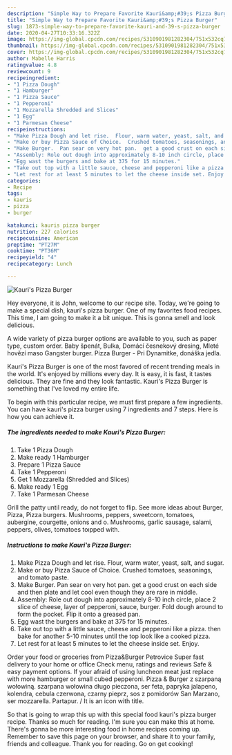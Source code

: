 ```yaml
---
description: "Simple Way to Prepare Favorite Kauri&amp;#39;s Pizza Burger"
title: "Simple Way to Prepare Favorite Kauri&amp;#39;s Pizza Burger"
slug: 1873-simple-way-to-prepare-favorite-kauri-and-39-s-pizza-burger
date: 2020-04-27T10:33:16.322Z
image: https://img-global.cpcdn.com/recipes/5310901981282304/751x532cq70/kauris-pizza-burger-recipe-main-photo.jpg
thumbnail: https://img-global.cpcdn.com/recipes/5310901981282304/751x532cq70/kauris-pizza-burger-recipe-main-photo.jpg
cover: https://img-global.cpcdn.com/recipes/5310901981282304/751x532cq70/kauris-pizza-burger-recipe-main-photo.jpg
author: Mabelle Harris
ratingvalue: 4.8
reviewcount: 9
recipeingredient:
- "1 Pizza Dough"
- "1 Hamburger"
- "1 Pizza Sauce"
- "1 Pepperoni"
- "1 Mozzarella Shredded and Slices"
- "1 Egg"
- "1 Parmesan Cheese"
recipeinstructions:
- "Make Pizza Dough and let rise.  Flour, warm water, yeast, salt, and sugar."
- "Make or buy Pizza Sauce of Choice.  Crushed tomatoes, seasonings, and tomato paste."
- "Make Burger.  Pan sear on very hot pan.  get a good crust on each side and then plate and let cool even though they are rare in middle."
- "Assembly: Role out dough into approximately 8-10 inch circle, place 2 slice of cheese, layer of pepperoni, sauce, burger.  Fold dough around to form the pocket. Flip it onto a greased pan."
- "Egg wast the burgers and bake at 375 for 15 minutes."
- "Take out top with a little sauce, cheese and pepperoni like a pizza. then bake for another 5-10 minutes until the top look like a cooked pizza."
- "Let rest for at least 5 minutes to let the cheese inside set. Enjoy."
categories:
- Recipe
tags:
- kauris
- pizza
- burger

katakunci: kauris pizza burger 
nutrition: 227 calories
recipecuisine: American
preptime: "PT27M"
cooktime: "PT36M"
recipeyield: "4"
recipecategory: Lunch

---
```



![Kauri&#39;s Pizza Burger](https://img-global.cpcdn.com/recipes/5310901981282304/751x532cq70/kauris-pizza-burger-recipe-main-photo.jpg)

Hey everyone, it is John, welcome to our recipe site. Today, we're going to make a special dish, kauri&#39;s pizza burger. One of my favorites food recipes. This time, I am going to make it a bit unique. This is gonna smell and look delicious.

A wide variety of pizza burger options are available to you, such as paper type, custom order. Baby špenát, Bulka, Domácí česnekový dresing, Mleté hovězí maso Gangster burger. Pizza Burger - Pri Dynamitke, donáška jedla.

Kauri&#39;s Pizza Burger is one of the most favored of recent trending meals in the world. It's enjoyed by millions every day. It is easy, it is fast, it tastes delicious. They are fine and they look fantastic. Kauri&#39;s Pizza Burger is something that I've loved my entire life.


To begin with this particular recipe, we must first prepare a few ingredients. You can have kauri&#39;s pizza burger using 7 ingredients and 7 steps. Here is how you can achieve it.

<!--inarticleads1-->

##### The ingredients needed to make Kauri&#39;s Pizza Burger:

1. Take 1 Pizza Dough
1. Make ready 1 Hamburger
1. Prepare 1 Pizza Sauce
1. Take 1 Pepperoni
1. Get 1 Mozzarella (Shredded and Slices)
1. Make ready 1 Egg
1. Take 1 Parmesan Cheese


Grill the patty until ready, do not forget to flip. See more ideas about Burger, Pizza, Pizza burgers. Mushrooms, peppers, sweetcorn, tomatoes, aubergine, courgette, onions and o. Mushrooms, garlic sausage, salami, peppers, olives, tomatoes toıpped with. 

<!--inarticleads2-->

##### Instructions to make Kauri&#39;s Pizza Burger:

1. Make Pizza Dough and let rise.  Flour, warm water, yeast, salt, and sugar.
1. Make or buy Pizza Sauce of Choice.  Crushed tomatoes, seasonings, and tomato paste.
1. Make Burger.  Pan sear on very hot pan.  get a good crust on each side and then plate and let cool even though they are rare in middle.
1. Assembly: Role out dough into approximately 8-10 inch circle, place 2 slice of cheese, layer of pepperoni, sauce, burger.  Fold dough around to form the pocket. Flip it onto a greased pan.
1. Egg wast the burgers and bake at 375 for 15 minutes.
1. Take out top with a little sauce, cheese and pepperoni like a pizza. then bake for another 5-10 minutes until the top look like a cooked pizza.
1. Let rest for at least 5 minutes to let the cheese inside set. Enjoy.


Order your food or groceries from Pizza&amp;Burger Petrovice Super fast delivery to your home or office Check menu, ratings and reviews Safe &amp; easy payment options. If your afraid of using luncheon meat just replace with more hamburger or small cubed pepperoni. Pizza &amp; Burger z szarpaną wołowiną. szarpana wołowina długo pieczona, ser feta, papryka jalapeno, kolendra, cebula czerwona, czarny pieprz, sos z pomidorów San Marzano, ser mozzarella. Partapur. / It is an icon with title. 

So that is going to wrap this up with this special food kauri&#39;s pizza burger recipe. Thanks so much for reading. I'm sure you can make this at home. There's gonna be more interesting food in home recipes coming up. Remember to save this page on your browser, and share it to your family, friends and colleague. Thank you for reading. Go on get cooking!
